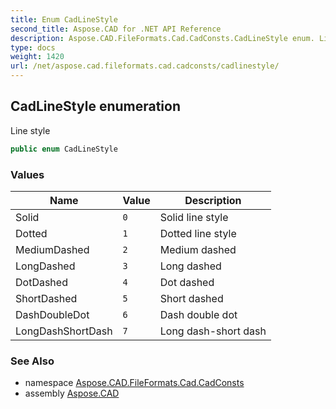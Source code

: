 ```yaml
---
title: Enum CadLineStyle
second_title: Aspose.CAD for .NET API Reference
description: Aspose.CAD.FileFormats.Cad.CadConsts.CadLineStyle enum. Line style
type: docs
weight: 1420
url: /net/aspose.cad.fileformats.cad.cadconsts/cadlinestyle/
---
```

## CadLineStyle enumeration

Line style

```csharp
public enum CadLineStyle
```

### Values

| Name | Value | Description |
| --- | --- | --- |
| Solid | `0` | Solid line style |
| Dotted | `1` | Dotted line style |
| MediumDashed | `2` | Medium dashed |
| LongDashed | `3` | Long dashed |
| DotDashed | `4` | Dot dashed |
| ShortDashed | `5` | Short dashed |
| DashDoubleDot | `6` | Dash double dot |
| LongDashShortDash | `7` | Long dash-short dash |

### See Also

* namespace [Aspose.CAD.FileFormats.Cad.CadConsts](../../aspose.cad.fileformats.cad.cadconsts/)
* assembly [Aspose.CAD](../../)


